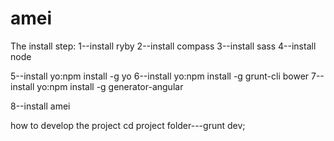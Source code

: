 # amei
The install step:
1--install ryby
2--install compass
3--install sass
4--install node

5--install yo:npm install -g yo
6--install yo:npm install -g grunt-cli bower
7--install yo:npm install -g generator-angular

8--install amei

how to develop the project
cd project folder---grunt dev;

~~~~woo~it's success!~~~